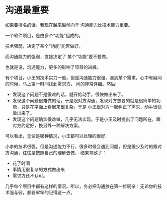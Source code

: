 # 沟通最重要

如果要排名的话，我现在越来越倾向于 沟通能力比技术能力重要。

一个软件项目，是由多个“功能”组成的。

技术强弱，决定了某个“功能”能否做好。

而沟通能力的强弱，直接决定了 某个“功能”要不要做。

也就是说，沟通能力，更多的影响了项目的进展。

有个项目，小王的技术实力一般，但是沟通能力很强，遇到某个需求，心中有疑问的时候，马上第一时间找到需求方，
问的非常详细。然后:

- 发现这个问题不是很难的话，就开始动手，很快做出来了。
- 发现这个问题很难做的话，于是跟对方沟通，发现对方想要的就是很简单的功能，只是在字面上看起来很复杂。于是
小王跟对方一起纠正了需求，动手很快做出来了。
- 发现这个问题确实很难做，几乎无法实现。于是小王及时提出了问题所在，跟对方约定好，换另外一种解决方案。

可以看出，无论是哪种情况，小王都可以处理的很好.

小李的技术很强，但是沟通能力不行，很多时候会遇到问题，但是很少及时的跟对方沟通，往往是按照自己的理解去做，
结果导致了：

- 花了时间
- 事情用很复杂的方式做出来
- 需求方还不认可。


几乎每个项目中都有这样的情况。所以，务必把沟通放在第一位啊亲！无论你的技术强与弱，都要牢牢的记得这一点。
